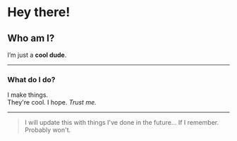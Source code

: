 # Hey there! 

## Who am I?

I’m just a **cool dude**.

---

### What do I do?

I make things.  
They're cool. I hope.
*Trust me.*

---

> I will update this with things I've done in the future... If I remember. Probably won't.
